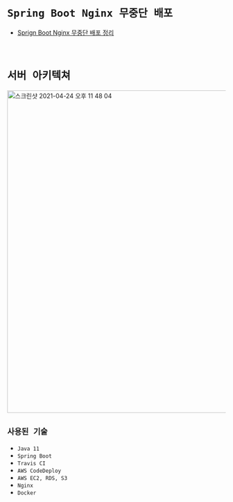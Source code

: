 # `Spring Boot Nginx 무중단 배포`

- [Sprign Boot Nginx 무중단 배포 정리](https://devlog-wjdrbs96.tistory.com/309)

<br>

# `서버 아키텍쳐`

<img width="744" alt="스크린샷 2021-04-24 오후 11 48 04" src="https://user-images.githubusercontent.com/45676906/115962679-86f6ef80-a557-11eb-80d5-f1b733436e18.png">

<br>

## `사용된 기술`

- `Java 11`
- `Spring Boot`
- `Travis CI`
- `AWS CodeDeploy`
- `AWS EC2, RDS, S3`
- `Nginx`
- `Docker`